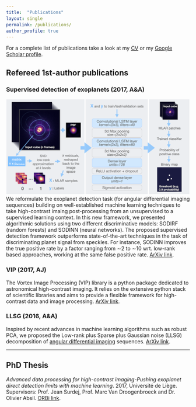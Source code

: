 ```yaml
---
title:  "Publications"
layout: single
permalink: /publications/
author_profile: true
---
```


For a complete list of publications take a look at my [CV](https://carlgogo.github.io/assets/cv/cv.pdf) or my [Google Scholar profile](https://scholar.google.fr/citations?user=UJBh1DUAAAAJ&hl=en).

## Refereed 1st-author publications

### Supervised detection of exoplanets (2017, A&A)
![SODINN framework](/assets/images/sodinn.png)
We reformulate the exoplanet detection task (for angular differential imaging sequences) building on well-established machine learning techniques to take high-contrast imaing post-processing from an unsupervised to a supervised learning context. In this new framework, we presented algorithmic solutions using two different discriminative models: SODIRF (random forests) and SODINN (neural networks). The proposed supervised detection framework outperforms state-of-the-art techniques in the task of discriminating planet signal from speckles. For instance, SODINN improves the true positive rate by a factor ranging from ∼2 to ∼10 wrt. low-rank based approaches, working at the same false positive rate. [ArXiv link](https://arxiv.org/abs/1712.02841).

### VIP (2017, AJ)
The Vortex Image Processing (VIP) library is a python package dedicated to astronomical high-contrast imaging. It relies on the extensive python stack of scientific libraries and aims to provide a flexible framework for high-contrast data and image processing. [ArXiv link](https://arxiv.org/abs/1705.06184).

### LLSG (2016, A&A)
Inspired by recent advances in machine learning algorithms such as robust PCA, we proposed the Low-rank plus Sparse plus Gaussian noise (LLSG) decomposition of [angular differential imaging](https://vimeo.com/125547220) sequences. [ArXiv link](https://arxiv.org/abs/1602.08381).

---

## PhD Thesis
_Advanced data processing for high-contrast imaging-Pushing exoplanet direct detection limits with machine learning_. 2017, Université de Liège. Supervisors: Prof. Jean Surdej, Prof. Marc Van Droogenbroeck and Dr. Olivier Absil. [ORBi link](http://orbi.ulg.ac.be/handle/2268/214337).